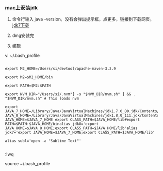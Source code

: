 ### mac上安装jdk


1. 命令行输入 java -version，没有会弹出提示框，点更多，链接到下载网页。
[jdk7下载](http://download.oracle.com/otn/java/jdk/7u80-b15/jdk-7u80-macosx-x64.dmg?AuthParam=1483000963_0925b1e49c7f86991a35028612827edf)

2. dmg安装完

3. 编辑 

vi ~/.bash_profile


```

export M2_HOME=/Users/si/devtool/apache-maven-3.3.9

export M2=$M2_HOME/bin

export PATH=$M2:$PATH

export NVM_DIR="/Users/si/.nvm"[ -s "$NVM_DIR/nvm.sh" ] && . "$NVM_DIR/nvm.sh" # This loads nvm

export JAVA_7_HOME=/Library/Java/JavaVirtualMachines/jdk1.7.0_80.jdk/Contents/Homeexport JAVA_8_HOME=/Library/Java/JavaVirtualMachines/jdk1.8.0_111.jdk/Contents/Homeexport JAVA_HOME=$JAVA_7_HOME export CLASS_PATH=$JAVA_HOME/lib#export PATH=$PATH:$JAVA_HOME/binalias jdk8='export JAVA_HOME=$JAVA_8_HOME;export CLASS_PATH=$JAVA_HOME/lib'alias jdk7='export JAVA_HOME=$JAVA_7_HOME;export CLASS_PATH=$JAVA_HOME/lib'

alias subl='open -a "Sublime Text"'


```
:!wq

source ~/.bash_profile

